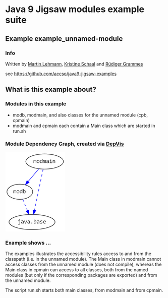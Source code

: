 ﻿# Java 9 Jigsaw modules example suite
## Example example_unnamed-module

### Info
Written by [Martin Lehmann](https://github.com/MartinLehmann1971), [Kristine Schaal](https://github.com/kristines) and [Rüdiger Grammes](https://github.com/rgrammes) 

see https://github.com/accso/java9-jigsaw-examples

## What is this example about?

### Modules in this example
* modb, modmain, and also classes for the unnamed module (cpb, cpmain)
* modmain and cpmain each contain a Main class which are started in run.sh

### Module Dependency Graph, created via [DepVis](https://github.com/accso/java9-jigsaw-depvis)
![Example's Module Dependency Graph](moduledependencies.png)

### Example shows ...
The examples illustrates the accessibility rules access to and from the classpath (i.e. in the unnamed module).
The Main class in modmain cannot access classes from the unnamed module (does not compile),
whereas the Main class in cpmain can access to all classes, both from the named modules (but only if the corresponding packages are exported) and from the unnamed module.

The script run.sh starts both main classes, from modmain and from cpmain.
